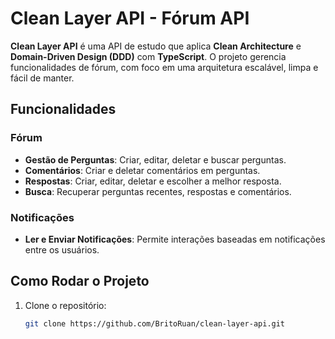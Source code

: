 # Clean Layer API - Fórum API

**Clean Layer API** é uma API de estudo que aplica **Clean Architecture** e **Domain-Driven Design (DDD)** com **TypeScript**. O projeto gerencia funcionalidades de fórum, com foco em uma arquitetura escalável, limpa e fácil de manter.

## Funcionalidades

### Fórum

- **Gestão de Perguntas**: Criar, editar, deletar e buscar perguntas.
- **Comentários**: Criar e deletar comentários em perguntas.
- **Respostas**: Criar, editar, deletar e escolher a melhor resposta.
- **Busca**: Recuperar perguntas recentes, respostas e comentários.

### Notificações

- **Ler e Enviar Notificações**: Permite interações baseadas em notificações entre os usuários.

## Como Rodar o Projeto

1. Clone o repositório:
   ```bash
   git clone https://github.com/BritoRuan/clean-layer-api.git
   ```
